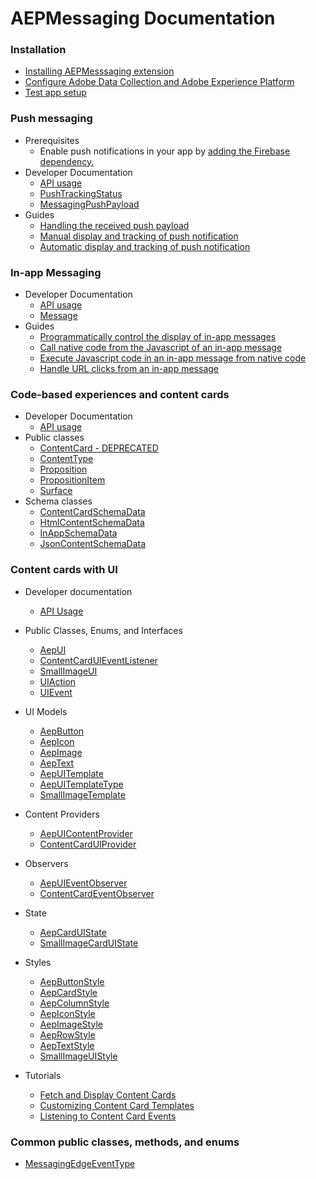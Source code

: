 #  AEPMessaging Documentation


### Installation

- [Installing AEPMesssaging extension](./sources/getting-started.md)
- [Configure Adobe Data Collection and Adobe Experience Platform](./sources/edge-and-launch-configuration.md)
- [Test app setup](./sources/testapp-setup.md)

### Push messaging

- Prerequisites
  - Enable push notifications in your app by [adding the Firebase dependency.](https://firebase.google.com/docs/cloud-messaging/android/client)
- Developer Documentation
  - [API usage](./sources/api-usage.md#push-messaging-apis)
  - [PushTrackingStatus](./sources/enum-public-classes/enum-push-tracking-status.md)
  - [MessagingPushPayload](./sources/enum-public-classes/messaging-push-payload.md)
- Guides
  - [Handling the received push payload](./sources/enum-public-classes/messaging-push-payload.md)
  - [Manual display and tracking of push notification](./sources/push-notification/manual-handling-and-tracking.md)
  - [Automatic display and tracking of push notification](./sources/push-notification/automatic-handling-and-tracking.md)

### In-app Messaging

- Developer Documentation
  - [API usage](./sources/api-usage.md#in-app-messaging-apis)
  - [Message](./sources/enum-public-classes/class-message.md)
- Guides
  - [Programmatically control the display of in-app messages](./sources/in-app-messaging/how-to-presentation-delegate.md)
  - [Call native code from the Javascript of an in-app message](./sources/in-app-messaging/how-to-call-native-from-javascript.md)
  - [Execute Javascript code in an in-app message from native code](./sources/in-app-messaging/how-to-call-javascript-from-native.md)
  - [Handle URL clicks from an in-app message](./sources/in-app-messaging/how-to-handle-url-clicks.md)

### Code-based experiences and content cards

- Developer Documentation
  - [API usage](./sources/api-usage.md#code-based-experiences-and-content-cards-apis)
- Public classes
  - [ContentCard - DEPRECATED](./sources/propositions/content-card.md)
  - [ContentType](./sources/propositions/schemas/content-type.md)
  - [Proposition](./sources/propositions/proposition.md)
  - [PropositionItem](./sources/propositions/proposition-item.md)
  - [Surface](./sources/propositions/surface.md)
- Schema classes
  - [ContentCardSchemaData](./sources/propositions/schemas/content-card-schema-data.md)
  - [HtmlContentSchemaData](./sources/propositions/schemas/html-content-schema-data.md)
  - [InAppSchemaData](./sources/propositions/schemas/inapp-schema-data.md)
  - [JsonContentSchemaData](./sources/propositions/schemas/json-content-schema-data.md)

### Content cards with UI

- Developer documentation 

    - [API Usage](./sources/content-card-ui/api-usage.md)
- Public Classes, Enums, and Interfaces

    - [AepUI](./sources/content-card-ui/public-classes/aepui.md)
    - [ContentCardUIEventListener](./sources/content-card-ui/public-classes/contentcarduieventlistener.md)
    - [SmallImageUI](./sources/content-card-ui/public-classes/smallimageui.md)
    - [UIAction](./sources/content-card-ui/public-classes/uiaction.md)
    - [UIEvent](./sources/content-card-ui/public-classes/uievent.md)
- UI Models

    - [AepButton](./sources/content-card-ui/public-classes/UIModels/aepbutton.md)
    - [AepIcon](./sources/content-card-ui/public-classes/UIModels/aepicon.md)
    - [AepImage](./sources/content-card-ui/public-classes/UIModels/aepimage.md)
    - [AepText](./sources/content-card-ui/public-classes/UIModels/aeptext.md)
    - [AepUITemplate](./sources/content-card-ui/public-classes/UIModels/aepuitemplate.md)
    - [AepUITemplateType](./sources/content-card-ui/public-classes/UIModels/aepuitemplatetype.md)
    - [SmallImageTemplate](./sources/content-card-ui/public-classes/UIModels/smallimagetemplate.md)
- Content Providers
    - [AepUIContentProvider](./sources/content-card-ui/public-classes/ContentProvider/aepuicontentprovider.md)
    - [ContentCardUIProvider](./sources/content-card-ui/public-classes/ContentProvider/contentcarduiprovider.md)

- Observers
    - [AepUIEventObserver](./sources/content-card-ui/public-classes/Observers/aepuieventobserver.md)
    - [ContentCardEventObserver](./sources/content-card-ui/public-classes/Observers/contentcardeventobserver.md)

- State
    - [AepCardUIState](./sources/content-card-ui/public-classes/State/aepcarduistate.md)
    - [SmallImageCardUIState](./sources/content-card-ui/public-classes/State/smallimagecarduistate.md)

- Styles
    - [AepButtonStyle](./sources/content-card-ui/public-classes/Styles/aepbuttonstyle.md)
    - [AepCardStyle](./sources/content-card-ui/public-classes/Styles/aepcardstyle.md)
    - [AepColumnStyle](./sources/content-card-ui/public-classes/Styles/aepcolumnstyle.md)
    - [AepIconStyle](./sources/content-card-ui/public-classes/Styles/aepiconstyle.md)
    - [AepImageStyle](./sources/content-card-ui/public-classes/Styles/aepimagestyle.md)
    - [AepRowStyle](./sources/content-card-ui/public-classes/Styles/aeprowstyle.md)
    - [AepTextStyle](./sources/content-card-ui/public-classes/Styles/aeptextstyle.md)
    - [SmallImageUIStyle](./sources/content-card-ui/public-classes/Styles/smallimageuistyle.md)

- Tutorials

    - [Fetch and Display Content Cards](./sources/content-card-ui/tutorial/displaying-content-cards.md) 
    - [Customizing Content Card Templates](./sources/content-card-ui/tutorial/customizing-content-card-templates.md)
    - [Listening to Content Card Events](./sources/content-card-ui/tutorial/listening-content-card-events.md)

### Common public classes, methods, and enums

- [MessagingEdgeEventType](./sources/enum-public-classes/enum-messaging-edge-event-type.md)
